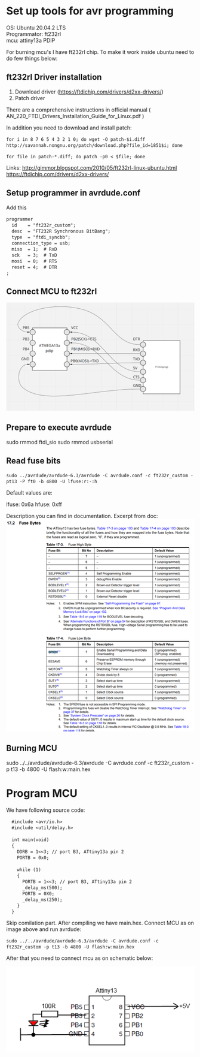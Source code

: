 # Set up tools for avr programming

OS: Ubuntu 20.04.2 LTS\
Programmator: ft232rl\
mcu: attiny13a PDIP


For burning mcu's I have ft232rl chip. To make it work inside ubuntu need to do few things below:


## ft232rl Driver installation

1) Download driver (https://ftdichip.com/drivers/d2xx-drivers/)
2) Patch driver

There are a comprehensive instructions in official manual ( AN_220_FTDI_Drivers_Installation_Guide_for_Linux.pdf )

In addition you need to download and install patch:

```
for i in 8 7 6 5 4 3 2 1 0; do wget -O patch-$i.diff http://savannah.nongnu.org/patch/download.php?file_id=1851$i; done
```

```
for file in patch-*.diff; do patch -p0 < $file; done
```

Links:
http://gimmor.blogspot.com/2010/05/ft232rl-linux-ubuntu.html
https://ftdichip.com/drivers/d2xx-drivers/

## Setup programmer in avrdude.conf

Add this

```
programmer
  id    = "ft232r_custom";
  desc  = "FT232R Synchronous BitBang";
  type  = "ftdi_syncbb";
  connection_type = usb;
  miso  = 1;  # RxD
  sck   = 3;  # TxD
  mosi  = 0;  # RTS
  reset = 4;  # DTR
;
```

## Connect MCU to ft232rl
![Connect to burn](connect-mcu-to-burn.png "Connect to burn")

## Prepare to execute avrdude
sudo rmmod ftdi_sio
sudo rmmod usbserial

## Read fuse bits
```
sudo ../avrdude/avrdude-6.3/avrdude -C avrdude.conf -c ft232r_custom -pt13 -P ft0 -b 4800 -U lfuse:r:-:h 
```

Default values are:

lfuse: 0x6a
hfuse: 0xff

Description you can find in documentation. Excerpt from doc:
![Fuse bits](fuse-bits.png "Fuse bits")

## Burning MCU
sudo ../../avrdude/avrdude-6.3/avrdude -C avrdude.conf -c ft232r_custom -p t13 -b 4800 -U flash:w:main.hex



# Program MCU
We have following source code:

```
  #include <avr/io.h>
  #include <util/delay.h>

  int main(void)
  {
    DDRB = 1<<3; // port B3, ATtiny13a pin 2
    PORTB = 0x0;

    while (1)
    {
      PORTB = 1<<3; // port B3, ATtiny13a pin 2
      _delay_ms(500);
      PORTB = 0X0;
      _delay_ms(250);
    }
  }
```

Skip comilation part. After compiling we have main.hex. Connect MCU as on image above and run avrdude:


```
sudo ../../avrdude/avrdude-6.3/avrdude -C avrdude.conf -c ft232r_custom -p t13 -b 4800 -U flash:w:main.hex
```


After that you need to connect mcu as on schematic below:

![Project schematic](schematic.png "Project schematic")














